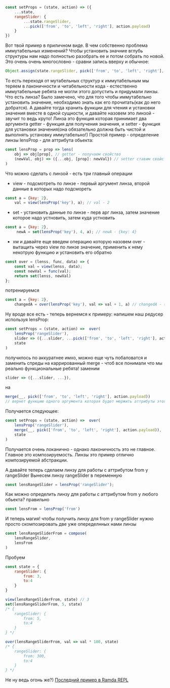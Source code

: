 ```Javascript
const setProps = (state, action) => ({
	...state,
	rangeSlider: {
		...state.rangeSlider,
		...pick(['from', 'to', 'left', 'right'], action.payload)
	}
})
```
Вот твой пример в приличном виде.
В чем собственно проблема иммутабельных изменений?
Чтобы установить значние вглубь структуры нам надо полностью разобрать ее и потом собрать по новой.
Это очень очень многословно - сравни запись вверху и обычное:
```Javascript
Object.assign(state.rangeSlider, pick(['from', 'to', 'left', 'right'], action.payload))
```
То есть переходя от мутабельных структур к иммутабельным мы теряем в лаконичности и читабельности кода - естественно иммутабельные ребята не могли этого допустить и придумали линзы.
Что есть линза? Было замечено, что для того чтобы иммутабельно установить значение, необходимо знать как его прочитать(как до него добратся).
А давайте тогда хранить функции для чтения и установки значения вместе в одной сущности, и давайте назовем это линзой - звучит то ведь круто!
Линза это функция которая принимает два аргумента getter - функция для получения значения, и setter - функция для установки значения(она обязательно должна быть чистой и выполнять установку иммутабельно!)
Простой пример - определение линзы lensProp - для аттрибута обьекта:
```Javascript
const lensProp = prop => lens(
	obj => obj[prop], // getter - получаем свойство
	(newVal, obj) => ({...obj, [prop]: newVal}) // setter ставим свойство иммутабельно 
)
```
Что можно сделать с линзой - есть три главный операции
 - view - подсмотреть по линзе - первый аргумент линза, второй данные в которых надо подсмореть
```Javascript
const a = {key: 2},
	val = view(lensProp('key'), a); // val - 2
```

 - set - установить данные по линзе - перв арг линза, затем значение которое надо устновить, затем куда устновить
```Javascript
const a = {key: 2},
	 newA = set(lensProp('key'), 4, a); // newA - {key: 4}
```
 
 - хм и давайте еще введем операцию которую назовем over - вытащить через view по линзе значение, применить к нему некотрую функцию и установить его обратно
```Javascript
const over = (lenss, func, data) => {
	const val = view(lenss, data);
	const newVal = func(val);
	return set(lenss, newVal)
};
```
потренируемся
```Javascript
const a = {key: 2},
	changedA = over(lensProp('key'), val => val + 1, a) // changedA - {key: 3}
```

Ну вроде все есть - теперь вернемся к примеру: напишем наш редусер используя lensProp:
```Javascript
const setProps = (state, action) =>  over(
	lensProp('rangeSlider'),
	slider => ({...slider, ...pick(['from', 'to', 'left', 'right'], action.payload)}),
	state
)
```	
получилось по аккуратнее имхо, можно еще чуть побаловатся и заменить спреды на каррированный merge - чтоб все понимали что мы реально функциональные ребята!
заменим
```Javascript
slider => ({...slider, ...}),
```
на 
```Javascript
merge(__, pick(['from', 'to', 'left', 'right'], action.payload))
// вернет функцию одного аргумента которая будет мержить аттрибуты этого аргумента с тем что ей передали`
```
Получается следующее:
```Javascript
const setProps = (state, action) =>  over(
	lensProp('rangeSlider'),
	merge(__, pick(['from', 'to', 'left', 'right'], action.payload)),
	state
)
```

Получается очень локанично - однако лаконичность это не главное. Главное это композируемость.
Линзы это пример отлично композируемой абстракции.

А давайте теперь сделаем линзу для работы с аттрибутом from у rangeSlider
Вынесем линзу rangeSlider в переменную
```Javascript
const lensRangeSlider = lensProp('rangeSlider');
```
Как можно определить линзу для работы с аттрибутом from у любого обьекта?
правильно 
```Javascript
const lensFrom = lensProp('from')
```
И теперь магия! чтобы получить линзу для from у rangeSlider нужно просто скомпозировать две уже опеределнных нами линзы
```Javascript
const lensRangeSliderFrom = compose(
	lensRangeSlider,
	lensFrom
)
```
Пробуем
```Javascript
const state = {
	rangeSlider: {
		from: 3,
		to:4
	}
}

view(lensRangeSliderFrom, state) // 3
set(lensRangeSliderFrom, 5, state) 
/* {
	rangeSlider: {
		from: 5,
		to:4
	}
} */

over(lensRangeSliderFrom, val => val * 100, state) 
/* {
	rangeSlider: {
		from: 300,
		to:4
	}
} */
```
Не ну ведь огонь же?)
[Последний пример в Ramda REPL](http://goo.gl/qsW5Ln)
